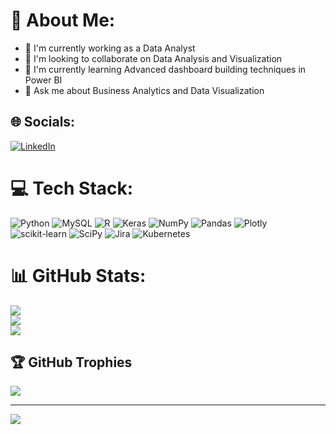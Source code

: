 # 💫 About Me:
- 🔭 I'm currently working as a Data Analyst
- 👯 I'm looking to collaborate on Data Analysis and Visualization
- 🌱 I'm currently learning Advanced dashboard building techniques in Power BI 
- 💬 Ask me about Business Analytics and Data Visualization<br>


## 🌐 Socials:
[![LinkedIn](https://img.shields.io/badge/LinkedIn-%230077B5.svg?logo=linkedin&logoColor=white)](https://linkedin.com/in/ortoni) 

# 💻 Tech Stack:
![Python](https://img.shields.io/badge/python-3670A0?style=flat&logo=python&logoColor=ffdd54) ![MySQL](https://img.shields.io/badge/mysql-%2300f.svg?style=flat&logo=mysql&logoColor=white) ![R](https://img.shields.io/badge/r-%23276DC3.svg?style=flat&logo=r&logoColor=white) ![Keras](https://img.shields.io/badge/Keras-%23D00000.svg?style=flat&logo=Keras&logoColor=white) ![NumPy](https://img.shields.io/badge/numpy-%23013243.svg?style=flat&logo=numpy&logoColor=white) ![Pandas](https://img.shields.io/badge/pandas-%23150458.svg?style=flat&logo=pandas&logoColor=white) ![Plotly](https://img.shields.io/badge/Plotly-%233F4F75.svg?style=flat&logo=plotly&logoColor=white) ![scikit-learn](https://img.shields.io/badge/scikit--learn-%23F7931E.svg?style=flat&logo=scikit-learn&logoColor=white) ![SciPy](https://img.shields.io/badge/SciPy-%230C55A5.svg?style=flat&logo=scipy&logoColor=%white) ![Jira](https://img.shields.io/badge/jira-%230A0FFF.svg?style=flat&logo=jira&logoColor=white) ![Kubernetes](https://img.shields.io/badge/kubernetes-%23326ce5.svg?style=flat&logo=kubernetes&logoColor=white)
# 📊 GitHub Stats:
![](https://github-readme-stats.vercel.app/api?username=AnkithaN25&theme=onedark&hide_border=false&include_all_commits=true&count_private=false)<br/>
![](https://github-readme-streak-stats.herokuapp.com/?user=AnkithaN25&theme=onedark&hide_border=false)<br/>
![](https://github-readme-stats.vercel.app/api/top-langs/?username=AnkithaN25&theme=onedark&hide_border=false&include_all_commits=true&count_private=false&layout=compact)

## 🏆 GitHub Trophies
![](https://github-profile-trophy.vercel.app/?username=AnkithaN25&theme=onedark&no-frame=false&no-bg=true&margin-w=4)

---
[![](https://visitcount.itsvg.in/api?id=AnkithaN25&icon=0&color=0)](https://visitcount.itsvg.in)

<!-- Proudly created with GPRM ( https://gprm.itsvg.in ) -->
